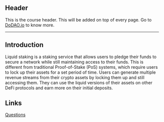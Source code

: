 ## Header
This is the course header. This will be added on top of every page. Go to [DoDAO.io](https://www.dodao.io) to know more.

---

## Introduction
 
Liquid staking is a staking service that allows users to pledge their funds to secure a network while still maintaining access to their funds. This is different from traditional Proof-of-Stake (PoS) systems, which require users to lock up their assets for a set period of time. Users can generate multiple revenue streams from their crypto assets by locking them up and still accessing them. They can use the liquid versions of their assets on other DeFi protocols and earn more on their initial deposits.


## Links




[Questions](./../../generated/questions/introduction.md)